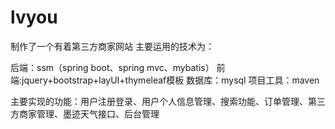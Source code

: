 # lvyou
制作了一个有着第三方商家网站 主要运用的技术为：

后端：ssm（spring boot、spring mvc、mybatis） 前端:jquery+bootstrap+layUI+thymeleaf模板 数据库：mysql 项目工具：maven 

主要实现的功能：用户注册登录、用户个人信息管理、搜索功能、订单管理、第三方商家管理、墨迹天气接口、后台管理
